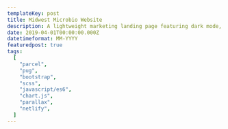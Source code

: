 ```yaml
---
templateKey: post
title: Midwest Microbio Website
description: A lightweight marketing landing page featuring dark mode, subtle parallax, and loads of SVGs
date: 2019-04-01T00:00:00.000Z
datetimeformat: MM-YYYY
featuredpost: true
tags:
  [
    "parcel",
    "pug",
    "bootstrap",
    "scss",
    "javascript/es6",
    "chart.js",
    "parallax",
    "netlify",
  ]
---
```

